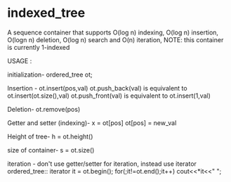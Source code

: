 # indexed_tree
A sequence container that supports O(log n) indexing, O(log n) insertion, O(logn n) deletion, O(log n) search and O(n) iteration,
NOTE: this container is currently 1-indexed

USAGE :

initialization-
ordered_tree<int> ot;

Insertion -
ot.insert(pos,val)
ot.push_back(val) is equivalent to ot.insert(ot.size(),val)
ot.push_front(val) is equivalent to ot.insert(1,val)

Deletion-
ot.remove(pos)

Getter and setter (indexing)-
x = ot[pos]
ot[pos] = new_val

Height of tree-
h = ot.height()

size of container-
s = ot.size()

iteration -
don't use getter/setter for iteration, instead use iterator
ordered_tree<int>:: iterator it = ot.begin();
for(;it!=ot.end();it++) cout<<*it<<" ";
